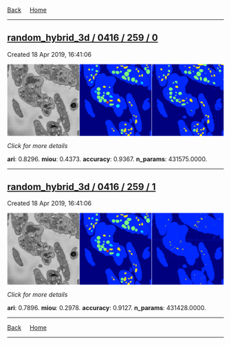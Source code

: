 
[Back](..)&nbsp;&nbsp;&nbsp;&nbsp;&nbsp;[Home](https://leapmanlab.github.io/snapshots)

---

<div class="summary"><a href="0"><h2>random_hybrid_3d / 0416 / 259 / 0</h2></a><p>Created 18 Apr 2019, 16:41:06
</p><a href="0"><img src="0/media/summary.png" align="center"></a><p>
<i>Click for more details</i>
</p></div>

**ari**: 0.8296. **miou**: 0.4373. **accuracy**: 0.9367. **n_params**: 431575.0000. 

---

<div class="summary"><a href="1"><h2>random_hybrid_3d / 0416 / 259 / 1</h2></a><p>Created 18 Apr 2019, 16:41:06
</p><a href="1"><img src="1/media/summary.png" align="center"></a><p>
<i>Click for more details</i>
</p></div>

**ari**: 0.7896. **miou**: 0.2978. **accuracy**: 0.9127. **n_params**: 431428.0000. 

---

[Back](..)&nbsp;&nbsp;&nbsp;&nbsp;&nbsp;[Home](https://leapmanlab.github.io/snapshots)

---